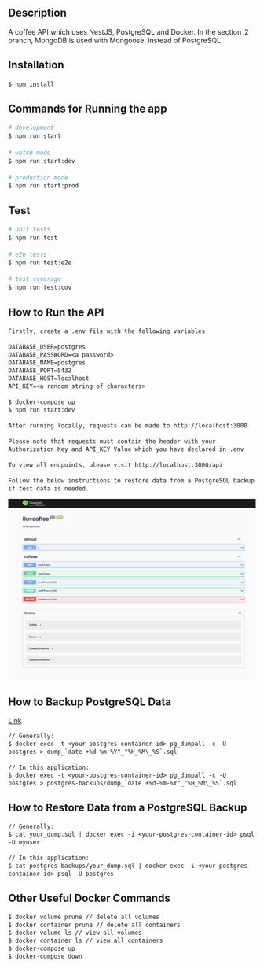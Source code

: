 ## Description

A coffee API which uses NestJS, PostgreSQL and Docker. In the section_2 branch, MongoDB is used with Mongoose, instead of PostgreSQL.

## Installation

```bash
$ npm install
```

## Commands for Running the app

```bash
# development
$ npm run start

# watch mode
$ npm run start:dev

# production mode
$ npm run start:prod
```

## Test

```bash
# unit tests
$ npm run test

# e2e tests
$ npm run test:e2e

# test coverage
$ npm run test:cov

```

## How to Run the API

```
Firstly, create a .env file with the following variables:

DATABASE_USER=postgres
DATABASE_PASSWORD=<a password>
DATABASE_NAME=postgres
DATABASE_PORT=5432
DATABASE_HOST=localhost
API_KEY=<a random string of characters>

$ docker-compose up
$ npm run start:dev

After running locally, requests can be made to http://localhost:3000

Please note that requests must contain the header with your Authorization Key and API_KEY Value which you have declared in .env

To view all endpoints, please visit http://localhost:3000/api

Follow the below instructions to restore data from a PostgreSQL backup if test data is needed.
```

![View](./images/swagger-api.png)

## How to Backup PostgreSQL Data

[Link](https://dev.to/siraphobk/how-to-persist-and-backup-postgresql-docker-container-b75)

```
// Generally:
$ docker exec -t <your-postgres-container-id> pg_dumpall -c -U postgres > dump_`date +%d-%m-%Y"_"%H_%M\_%S`.sql

// In this application:
$ docker exec -t <your-postgres-container-id> pg_dumpall -c -U postgres > postgres-backups/dump_`date +%d-%m-%Y"_"%H_%M\_%S`.sql

```

## How to Restore Data from a PostgreSQL Backup

```
// Generally:
$ cat your_dump.sql | docker exec -i <your-postgres-container-id> psql -U myuser

// In this application:
$ cat postgres-backups/your_dump.sql | docker exec -i <your-postgres-container-id> psql -U postgres

```

## Other Useful Docker Commands

```
$ docker volume prune // delete all volumes
$ docker container prune // delete all containers
$ docker volume ls // view all volumes
$ docker container ls // view all containers
$ docker-compose up
$ docker-compose down
```
